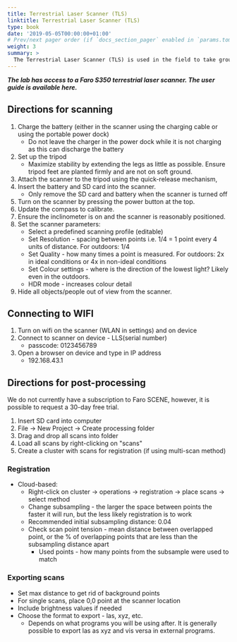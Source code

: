 ```yaml
---
title: Terrestrial Laser Scanner (TLS)
linktitle: Terrestrial Laser Scanner (TLS)
type: book
date: '2019-05-05T00:00:00+01:00'
# Prev/next pager order (if `docs_section_pager` enabled in `params.toml`)
weight: 3
summary: >
  The Terrestrial Laser Scanner (TLS) is used in the field to take ground LiDAR measurements - here we have some resources on how to use the TLS, and directions for its post-processing
---
```


***The lab has access to a Faro S350 terrestrial laser scanner. The user guide is available here.***

## Directions for scanning
1. Charge the battery (either in the scanner using the charging cable or using the portable power dock) <br>
    - Do not leave the charger in the power dock while it is not charging as this can discharge the battery
2. Set up the tripod 
    - Maximize stability by extending the legs as little as possible. Ensure tripod feet are planted firmly and are not on soft ground.
3. Attach the scanner to the tripod using the quick-release mechanism,
4. Insert the battery and SD card into the scanner.
    - Only remove the SD card and battery when the scanner is turned off
5. Turn on the scanner by pressing the power button at the top.
6. Update the compass to calibrate.
7. Ensure the inclinometer is on and the scanner is reasonably positioned.
8. Set the scanner parameters:
    - Select a predefined scanning profile (editable)
    - Set Resolution - spacing between points i.e. 1/4 = 1 point every 4 units of distance. For outdoors: 1/4
    - Set Quality - how many times a point is measured. For outdoors: 2x in ideal conditions or 4x in non-ideal conditions
    - Set Colour settings - where is the direction of the lowest light? Likely even in the outdoors.
    - HDR mode - increases colour detail
9. Hide all objects/people out of view from the scanner.

## Connecting to WIFI
1. Turn on wifi on the scanner (WLAN in settings) and on device 
2. Connect to scanner on device - LLS(serial number)
    - passcode: 0123456789
3. Open a browser on device and type in IP address
    - 192.168.43.1

## Directions for post-processing
We do not currently have a subscription to Faro SCENE, however, it is possible to request a 30-day free trial.
1. Insert SD card into computer
2. File -> New Project -> Create processing folder
3. Drag and drop all scans into folder
4. Load all scans by right-clicking on "scans"
5. Create a cluster with scans for registration (if using multi-scan method)

### Registration
- Cloud-based:
  - Right-click on cluster -> operations -> registration -> place scans -> select method
  - Change subsampling - the larger the space between points the faster it will run, but the less likely registration is to work
  - Recommended initial subsampling distance: 0.04
  - Check scan point tension - mean distance between overlapped point, or the % of overlapping points that are less than the subsampling distance apart
    - Used points - how many points from the subsample were used to match

### Exporting scans
- Set max distance to get rid of background points
- For single scans, place 0,0 point at the scanner location
- Include brightness values if needed
- Choose the format to export - las, xyz, etc. 
  - Depends on what programs you will be using after. It is generally possible to export las as xyz and vis versa in external programs.
